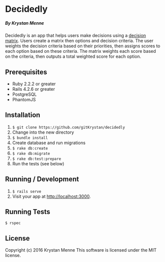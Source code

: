 # Decidedly

##### By Krystan Menne

Decidedly is an app that helps users make decisions using a [decision matrix](https://en.wikipedia.org/wiki/Decision_matrix).
Users create a matrix then options and decision criteria. The user weights the decision criteria based on their priorities, then assigns scores to each option based on these criteria.
The matrix weights each score based on the criteria, then outputs a total weighted score for each option.

## Prerequisites
* Ruby 2.2.2 or greater
* Rails 4.2.6 or greater
* PostgreSQL
* PhantomJS

## Installation
1. `$ git clone https://github.com/gitKrystan/decidedly`
1. Change into the new directory
1. `$ bundle install`
1. Create database and run migrations
  1. `$ rake db:create`
  1. `$ rake db:migrate`
  1. `$ rake db:test:prepare`
1. Run the tests (see below)

## Running / Development
1. `$ rails serve`
1. Visit your app at [http://localhost:3000](http://localhost:3000).

## Running Tests
`$ rspec`

## License
Copyright (c) 2016 Krystan Menne
This software is licensed under the MIT license.
